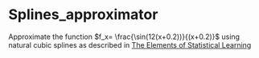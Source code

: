 # Splines_approximator

Approximate the function  $f_x= \frac{\sin(12(x+0.2))}{(x+0.2)}$ using natural cubic splines as described in [The Elements of Statistical Learning](https://link.springer.com/book/10.1007/978-0-387-84858-7)
